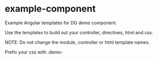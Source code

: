 # example-component
Example Angular templates for DG demo component.


Use the templates to build out your controller, directives, html and css.

NOTE: Do not change the module, controller or html template names.

Prefix your css with .demo-
